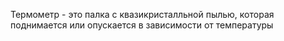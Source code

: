 Термометр - это палка с квазикристалльной пылью, которая поднимается или опускается в зависимости от температуры